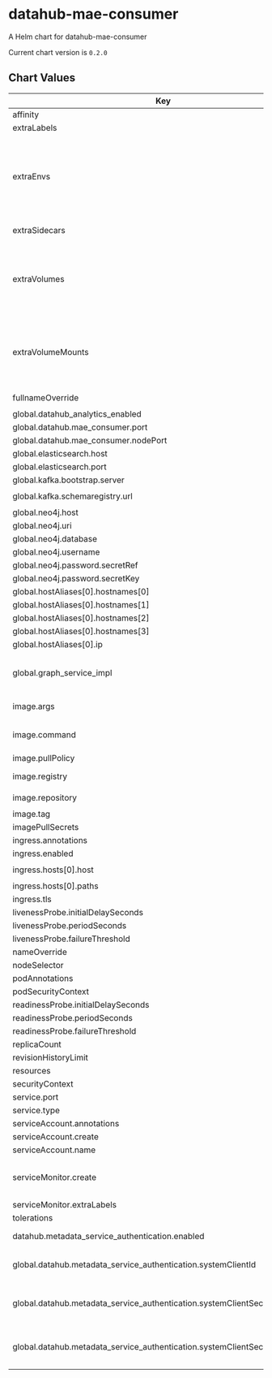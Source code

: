 datahub-mae-consumer
====================
A Helm chart for datahub-mae-consumer

Current chart version is `0.2.0`

## Chart Values

| Key                                                                         | Type                                                                                              | Default                            | Description                                                                                                                                                          |
|-----------------------------------------------------------------------------|---------------------------------------------------------------------------------------------------|------------------------------------|----------------------------------------------------------------------------------------------------------------------------------------------------------------------|
| affinity                                                                    | object                                                                                            | `{}`                               |                                                                                                                                                                      |
| extraLabels                                                                 | object                                                                                            | `{}`                               | Extra labels for deployment configuration                                                                                                                            |
| extraEnvs                                                                   | Extra [environment variables][] which will be appended to the `env:` definition for the container | `[]`                               |
| extraSidecars                                                               | list                                                                                              | `[]`                               | Add additional sidecar containers to the deployment pod(s)                                                                                                           |
| extraVolumes                                                                | Templatable string of additional `volumes` to be passed to the `tpl` function                     | ""                                 |
| extraVolumeMounts                                                           | Templatable string of additional `volumeMounts` to be passed to the `tpl` function                | ""                                 |
| fullnameOverride                                                            | string                                                                                            | `"datahub-mae-consumer"`           |                                                                                                                                                                      |
| global.datahub_analytics_enabled                                            | boolean                                                                                           | true                               |                                                                                                                                                                      |
| global.datahub.mae_consumer.port                                            | string                                                                                            | `"9091"`                           |                                                                                                                                                                      |
| global.datahub.mae_consumer.nodePort                                        | string                                                                                            | `"30002"`                          |                                                                                                                                                                      |
| global.elasticsearch.host                                                   | string                                                                                            | `"elasticsearch"`                  |                                                                                                                                                                      |
| global.elasticsearch.port                                                   | string                                                                                            | `"9200"`                           |                                                                                                                                                                      |
| global.kafka.bootstrap.server                                               | string                                                                                            | `"broker:9092"`                    |                                                                                                                                                                      |
| global.kafka.schemaregistry.url                                             | string                                                                                            | `"http://schema-registry:8081"`    |                                                                                                                                                                      |
| global.neo4j.host                                                           | string                                                                                            | `"neo4j:7474"`                     |                                                                                                                                                                      |
| global.neo4j.uri                                                            | string                                                                                            | `"bolt://neo4j"`                   |                                                                                                                                                                      |
| global.neo4j.database                                                       | string                                                                                            | `"graph.db"`                       | Neo4J database                                                                                                                                                       |
| global.neo4j.username                                                       | string                                                                                            | `"neo4j"`                          |                                                                                                                                                                      |
| global.neo4j.password.secretRef                                             | string                                                                                            | `"neo4j-secrets"`                  |                                                                                                                                                                      |
| global.neo4j.password.secretKey                                             | string                                                                                            | `"neo4j-password"`                 |                                                                                                                                                                      |
| global.hostAliases[0].hostnames[0]                                          | string                                                                                            | `"broker"`                         |                                                                                                                                                                      |
| global.hostAliases[0].hostnames[1]                                          | string                                                                                            | `"mysql"`                          |                                                                                                                                                                      |
| global.hostAliases[0].hostnames[2]                                          | string                                                                                            | `"elasticsearch"`                  |                                                                                                                                                                      |
| global.hostAliases[0].hostnames[3]                                          | string                                                                                            | `"neo4j"`                          |                                                                                                                                                                      |
| global.hostAliases[0].ip                                                    | string                                                                                            | `"192.168.0.104"`                  |                                                                                                                                                                      |
| global.graph_service_impl                                                   | string                                                                                            | `elasticsearch`                    | One of `elasticsearch` or `neo4j`. Determines which backend to use for the GMS graph service. Elasticsearch is recommended for a simplified deployment.              |
| image.args                                                                  | list                                                                                              | `[]`                               | Override the image's args.  Used to configure custom startup or shutdown behavior                                                                                    |
| image.command                                                               | list                                                                                              | `[]`                               | Override the image's command.  Used to configure custom startup or shutdown behavior                                                                                 |
| image.pullPolicy                                                            | string                                                                                            | `"IfNotPresent"`                   |                                                                                                                                                                      |
| image.registry                                                              | string                                                                                            | `"docker.io"`                      | Optional configuration of image registry to be used.                                                                                                                 |
| image.repository                                                            | string                                                                                            | `"acryldata/datahub-mae-consumer"` |                                                                                                                                                                      |
| image.tag                                                                   | string                                                                                            | `"head"`                           |                                                                                                                                                                      |
| imagePullSecrets                                                            | list                                                                                              | `[]`                               |                                                                                                                                                                      |
| ingress.annotations                                                         | object                                                                                            | `{}`                               |                                                                                                                                                                      |
| ingress.enabled                                                             | bool                                                                                              | `false`                            |                                                                                                                                                                      |
| ingress.hosts[0].host                                                       | string                                                                                            | `"chart-example.local"`            |                                                                                                                                                                      |
| ingress.hosts[0].paths                                                      | list                                                                                              | `[]`                               |                                                                                                                                                                      |
| ingress.tls                                                                 | list                                                                                              | `[]`                               |                                                                                                                                                                      |
| livenessProbe.initialDelaySeconds                                           | int                                                                                               | `60`                               |                                                                                                                                                                      |
| livenessProbe.periodSeconds                                                 | int                                                                                               | `30`                               |                                                                                                                                                                      |
| livenessProbe.failureThreshold                                              | int                                                                                               | `8`                                |                                                                                                                                                                      |
| nameOverride                                                                | string                                                                                            | `""`                               |                                                                                                                                                                      |
| nodeSelector                                                                | object                                                                                            | `{}`                               |                                                                                                                                                                      |
| podAnnotations                                                              | object                                                                                            | `{}`                               |                                                                                                                                                                      |
| podSecurityContext                                                          | object                                                                                            | `{}`                               |                                                                                                                                                                      |
| readinessProbe.initialDelaySeconds                                          | int                                                                                               | `60`                               |                                                                                                                                                                      |
| readinessProbe.periodSeconds                                                | int                                                                                               | `30`                               |                                                                                                                                                                      |
| readinessProbe.failureThreshold                                             | int                                                                                               | `8`                                |                                                                                                                                                                      |
| replicaCount                                                                | int                                                                                               | `1`                                |                                                                                                                                                                      |
| revisionHistoryLimit                                                        | int                                                                                               | `10`                               |                                                                                                                                                                      |
| resources                                                                   | object                                                                                            | `{}`                               |                                                                                                                                                                      |
| securityContext                                                             | object                                                                                            | `{}`                               |                                                                                                                                                                      |
| service.port                                                                | int                                                                                               | `80`                               |                                                                                                                                                                      |
| service.type                                                                | string                                                                                            | `"ClusterIP"`                      |                                                                                                                                                                      |
| serviceAccount.annotations                                                  | object                                                                                            | `{}`                               |                                                                                                                                                                      |
| serviceAccount.create                                                       | bool                                                                                              | `true`                             |                                                                                                                                                                      |
| serviceAccount.name                                                         | string                                                                                            | `nil`                              |                                                                                                                                                                      |
| serviceMonitor.create                                                       | bool                                                                                              | `false`                            | If set true and `global.datahub.monitoring.enablePrometheus` is set `true` it will create a ServiceMonitor resource                                                  |
| serviceMonitor.extraLabels                                                  | object                                                                                            | `{}`                               |                                                                                                                                                                      |
| tolerations                                                                 | list                                                                                              | `[]`                               |                                                                                                                                                                      |
| datahub.metadata_service_authentication.enabled                             | bool                                                                                              | `true`                             | Whether Metadata Service Authentication is enabled.                                                                                                                  |
| global.datahub.metadata_service_authentication.systemClientId               | string                                                                                            | `"__datahub_system"`               | The internal system id that is used to communicate with DataHub GMS. Required if metadata_service_authentication is 'true'.                                          |
| global.datahub.metadata_service_authentication.systemClientSecret.secretRef | string                                                                                            | `nil`                              | The reference to a secret containing the internal system secret that is used to communicate with DataHub GMS. Required if metadata_service_authentication is 'true'. |
| global.datahub.metadata_service_authentication.systemClientSecret.secretKey | string                                                                                            | `nil`                              | The key of a secret containing the internal system secret that is used to communicate with DataHub GMS. Required if metadata_service_authentication is 'true'.       |
